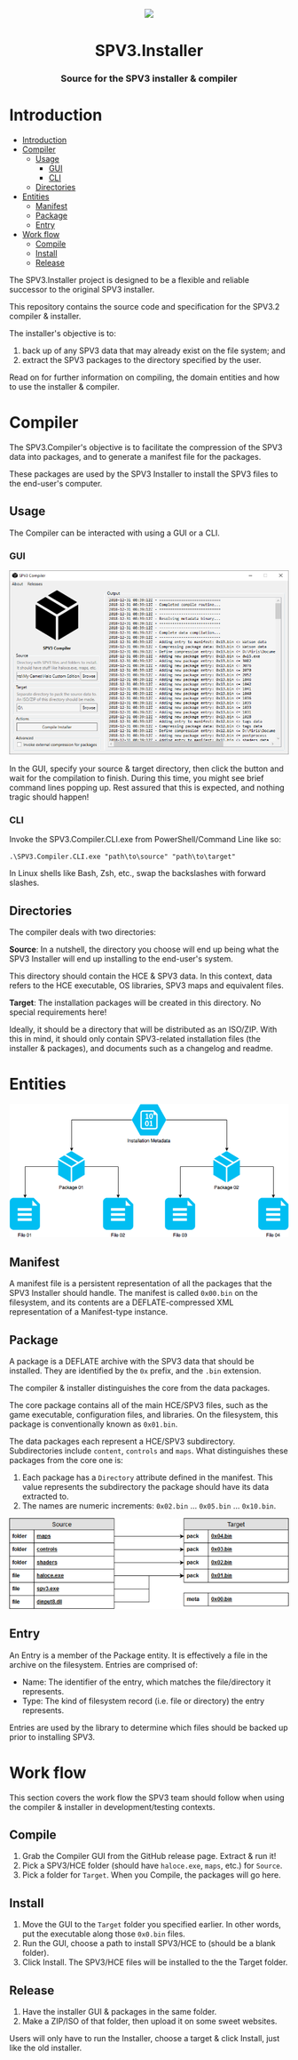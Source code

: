 <html>
    <p align="center">
        <img src="https://user-images.githubusercontent.com/10241434/50553560-fdff7e80-0ce3-11e9-9fa4-979cd91ad745.png">
    </p>
    <h1 align="center">
        SPV3.Installer
    </h1>
    <h3 align="center">
        Source for the SPV3 installer & compiler
    </h3>
</html>

# Introduction

- [Introduction](#introduction)
- [Compiler](#compiler)
  - [Usage](#usage)
    - [GUI](#gui)
    - [CLI](#cli)
  - [Directories](#directories)
- [Entities](#entities)
  - [Manifest](#manifest)
  - [Package](#package)
  - [Entry](#entry)
- [Work flow](#work-flow)
  - [Compile](#compile)
  - [Install](#install)
  - [Release](#release)

The SPV3.Installer project is designed to be a flexible and reliable successor
to the original SPV3 installer.

This repository contains the source code and specification for the SPV3.2
compiler & installer.

The installer's objective is to:

1. back up of any SPV3 data that may already exist on the file system; and
2. extract the SPV3 packages to the directory specified by the user.

Read on for further information on compiling, the domain entities and how to use
the installer & compiler.

# Compiler

The SPV3.Compiler's objective is to facilitate the compression of the SPV3 data
into packages, and to generate a manifest file for the packages.

These packages are used by the SPV3 Installer to install the SPV3 files to the
end-user's computer.

## Usage

The Compiler can be interacted with using a GUI or a CLI.

### GUI

![compiler-gui](doc/screenshots/compiler-gui.png)

In the GUI, specify your source & target directory, then click the button and
wait for the compilation to finish. During this time, you might see brief
command lines popping up. Rest assured that this is expected, and nothing tragic
should happen!

### CLI

Invoke the SPV3.Compiler.CLI.exe from PowerShell/Command Line like so:

```
.\SPV3.Compiler.CLI.exe "path\to\source" "path\to\target"
```

In Linux shells like Bash, Zsh, etc., swap the backslashes with forward slashes.

## Directories

The compiler deals with two directories:

**Source**: In a nutshell, the directory you choose will end up being what the
SPV3 Installer will end up installing to the end-user's system.
  
This directory should contain the HCE & SPV3 data. In this context, data refers
to the HCE executable, OS libraries, SPV3 maps and equivalent files.
          
**Target**: The installation packages will be created in this directory. No
special requirements here!

Ideally, it should be a directory that will be distributed as an ISO/ZIP. With
this in mind, it should only contain SPV3-related installation files (the
installer & packages), and documents such as a changelog and readme.

# Entities

![hierarchy](doc/diagrams/hierarchy.png)

## Manifest

A manifest file is a persistent representation of all the packages that the SPV3
Installer should handle. The manifest is called `0x00.bin` on the filesystem,
and its contents are a DEFLATE-compressed XML representation of a Manifest-type
instance. 

## Package

A package is a DEFLATE archive with the SPV3 data that should be installed. They
are identified by the `0x` prefix, and the `.bin` extension. 

The compiler & installer distinguishes the core from the data packages.

The core package contains all of the main HCE/SPV3 files, such as the game
executable, configuration files, and libraries. On the filesystem, this package
is conventionally known as `0x01.bin`.

The data packages each represent a HCE/SPV3 subdirectory. Subdirectories include
`content`, `controls` and `maps`. What distinguishes these packages from the
core one is:

1. Each package has a `Directory` attribute defined in the manifest. This value
   represents the subdirectory the package should have its data extracted to.  
2. The names are numeric increments: `0x02.bin` ... `0x05.bin` ... `0x10.bin`.

![packages](doc/diagrams/packages.png)

## Entry

An Entry is a member of the Package entity. It is effectively a file in the
archive on the filesystem. Entries are comprised of:

- Name: The identifier of the entry, which matches the file/directory it
  represents.
- Type: The kind of filesystem record (i.e. file or directory) the entry
  represents.

Entries are used by the  library to determine which files should be backed up
prior to installing SPV3.

# Work flow

This section covers the work flow the SPV3 team should follow when using the
compiler & installer in development/testing contexts.

## Compile

1. Grab the Compiler GUI from the GitHub release page. Extract & run it!
2. Pick a SPV3/HCE folder (should have `haloce.exe`, `maps`, etc.) for `Source`.
3. Pick a folder for `Target`. When you Compile, the packages will go here.

## Install

1. Move the GUI to the `Target` folder you specified earlier.
   In other words, put the executable along those `0x0.bin` files.
2. Run the GUI, choose a path to install SPV3/HCE to (should be a blank folder).
3. Click Install. The SPV3/HCE files will be installed to the the Target folder.

## Release

1. Have the installer GUI & packages in the same folder.
2. Make a ZIP/ISO of that folder, then upload it on some sweet websites.

Users will only have to run the Installer, choose a target & click Install, just
like the old installer.